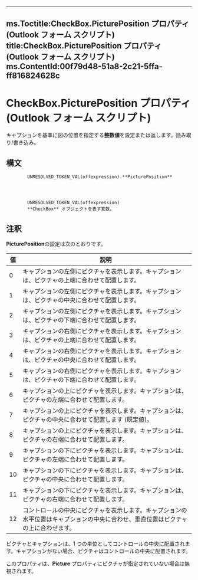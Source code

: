 

---
ms.Toctitle:CheckBox.PicturePosition プロパティ (Outlook フォーム スクリプト)
title:CheckBox.PicturePosition プロパティ (Outlook フォーム スクリプト)
ms.ContentId:00f79d48-51a8-2c21-5ffa-ff816824628c
---
# CheckBox.PicturePosition プロパティ (Outlook フォーム スクリプト)




キャプションを基準に図の位置を指定する**整数値**を設定または返します。読み取り/書き込み。

## 構文

            UNRESOLVED_TOKEN_VAL(offexpression).**PicturePosition**




            UNRESOLVED_TOKEN_VAL(offexpression)
            **CheckBox** オブジェクトを表す変数。



## 注釈
**PicturePosition**の設定は次のとおりです。

|**値**|**説明**|
|---|---|
|0|キャプションの左側にピクチャを表示します。キャプションは、ピクチャの上端に合わせて配置します。|
|1|キャプションの左側にピクチャを表示します。キャプションは、ピクチャの中央に合わせて配置します。|
|2|キャプションの左側にピクチャを表示します。キャプションは、ピクチャの下端に合わせて配置します。|
|3|キャプションの右側にピクチャを表示します。キャプションは、ピクチャの上端に合わせて配置します。|
|4|キャプションの右側にピクチャを表示します。キャプションは、ピクチャの中央に合わせて配置します。|
|5|キャプションの右側にピクチャを表示します。キャプションは、ピクチャの下端に合わせて配置します。|
|6|キャプションの上にピクチャを表示します。キャプションは、ピクチャの左端に合わせて配置します。|
|7|キャプションの上にピクチャを表示します。キャプションは、ピクチャの中央に合わせて配置します (既定値)。|
|8|キャプションの上にピクチャを表示します。キャプションは、ピクチャの右端に合わせて配置します。|
|9|キャプションの下にピクチャを表示します。キャプションは、ピクチャの左端に合わせて配置します。|
|10|キャプションの下にピクチャを表示します。キャプションは、ピクチャの中央に合わせて配置します。|
|11|キャプションの下にピクチャを表示します。キャプションは、ピクチャの右端に合わせて配置します。|
|12|コントロールの中央にピクチャを表示します。キャプションの水平位置はキャプションの中央に合わせ、垂直位置はピクチャの上に合わせます。|



ピクチャとキャプションは、1 つの単位としてコントロールの中央に配置されます。キャプションがない場合、ピクチャはコントロールの中央に配置されます。



このプロパティは、**Picture** プロパティにピクチャが指定されていない場合は無視されます。





